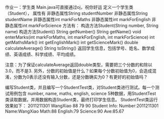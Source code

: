 作业一：学生类
Main.java可直接通过oj，祝你好运
定义一个学生类（Student），
属性有
非静态属性String studentNumber
非静态属性String studentName
非静态属性int markForMaths
非静态属性int markForEnglish
非静态属性int markForScience
方法有：
构造方法Student(String number, String name)
构造方法Student()
String getNumber()
String getName()
void enterMarks(int markForMaths, int markForEnglish, int markForScience)
int getMathsMark()
int getEnglishMark()
int getScienceMark()
double calculateAverage()
String toString() 返回学生信息，包括学号、姓名、数学成绩、英语成绩、科学成绩、平均成绩。

注意：为了保证calculateAverage返回double类型，需要把三个分数的和除以3.0，而不是3.
另外，分数的初始值是什么？如果每个分数初始值为0，会造成混淆，分数为0表示还没有输入分数，还是分数确实为0？有更好的初始值吗？

编写Student类，并且编写一个StudentTest类，对Student类进行测试。每一个测试用例包含 number, name, maths, english, science 5种数据，用StudentTest类读取数据，并用数据构造Student类，最终打印学生信息。
StudentTest类运行效果如下：
2011211301 WangXiao 88 79 90
Student Info:
Number:2011211301
Name:WangXiao
Math:88
English:79
Science:90
Ave:85.67
